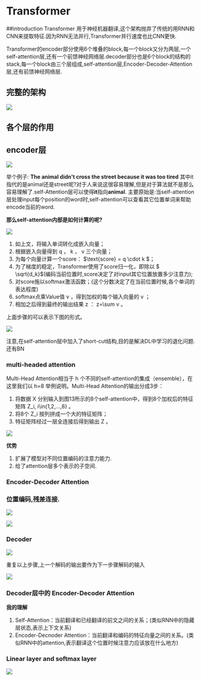 # Transformer

##introduction
Transformer 用于神经机器翻译,这个架构抛弃了传统的用RNN和CNN来提取特征.因为RNN无法并行,Transformer并行速度也比CNN更快.

Transformer的encoder部分使用6个堆叠的block,每一个block又分为两层,一个self-attention层,还有一个前馈神经网络层.decoder部分也是6个block的结构的stack,每一个block由三个层组成,self-attention层,Encoder-Decoder-Attention层,还有前馈神经网络层.


## 完整的架构

![](https://pic1.zhimg.com/80/v2-9fb280eb2a69baf5ceafcfa3581aa580_hd.jpg)

## 各个层的作用

## encoder层

![](https://pic1.zhimg.com/80/v2-2f06746893477aec8af0c9c3ca1c6c14_hd.jpg)

举个例子:
**The animal didn't cross the street because it was too tired**
其中it指代的是animal还是street呢?对于人来说这很容易理解,但是对于算法就不是那么容易理解了.self-Attention层可以使得**it**指向**animal**.
主要原始是:当self-attention层处理input每个position的word时,self-attention可以查看其它位置单词来帮助encode当前的word.

**那么self-attention内部是如何计算的呢?**

![](http://jalammar.github.io/images/t/transformer_self_attention_vectors.png)


1. 如上文，将输入单词转化成嵌入向量；
2. 根据嵌入向量得到 q ， k ， v 三个向量；
3. 为每个向量计算一个score： $\text{score} = q \cdot k $；
4. 为了梯度的稳定，Transformer使用了score归一化，即除以 $ \sqrt{d_k}$(编码当前位置时,score决定了对input其它位置放置多少注意力);
5. 对score施以softmax激活函数；(这个分数决定了在当前位置时候,各个单词的表达程度)
6. softmax点乘Value值 v ，得到加权的每个输入向量的 v ；
7. 相加之后得到最终的输出结果 z ： z=\sum v 。

上面步骤的可以表示下图的形式。

![](http://jalammar.github.io/images/t/transformer_self_attention_score.png)

注意,在self-attention层中加入了short-cut结构,目的是解决DL中学习的退化问题.还有BN

### multi-headed attention


Multi-Head Attention相当于 h 个不同的self-attention的集成（ensemble），在这里我们以 h=8 举例说明。Multi-Head Attention的输出分成3步：

1. 将数据 X  分别输入到图13所示的8个self-attention中，得到8个加权后的特征矩阵 Z_i, i\in\{1,2,...,8\} 。
2. 将8个 Z_i 按列拼成一个大的特征矩阵；
3. 特征矩阵经过一层全连接后得到输出 Z 。

![](http://jalammar.github.io/images/t/transformer_multi-headed_self-attention-recap.png)

**优势**
1. 扩展了模型对不同位置编码的注意力能力.
2. 给了attention层多个表示的子空间.

### Encoder-Decoder Attention



### 位置编码,残差连接.

![](http://jalammar.github.io/images/t/transformer_positional_encoding_vectors.png)

![](http://jalammar.github.io/images/t/transformer_resideual_layer_norm_2.png)

### Decoder


![](http://jalammar.github.io/images/t/transformer_decoding_1.gif)

重复以上步骤,上一个解码的输出要作为下一步骤解码的输入

![](http://jalammar.github.io/images/t/transformer_decoding_2.gif)

### Decoder层中的 Encoder-Decoder Attention

**我的理解**

1. Self-Attention：当前翻译和已经翻译的前文之间的关系；(类似RNN中的隐藏层状态,表示上下文关系)
2. Encoder-Decnoder Attention：当前翻译和编码的特征向量之间的关系。(类似RNN中的attention,表示翻译这个位置时候注意力应该放在什么地方)

### Linear layer and softmax layer

![](http://jalammar.github.io/images/t/transformer_decoder_output_softmax.png)





